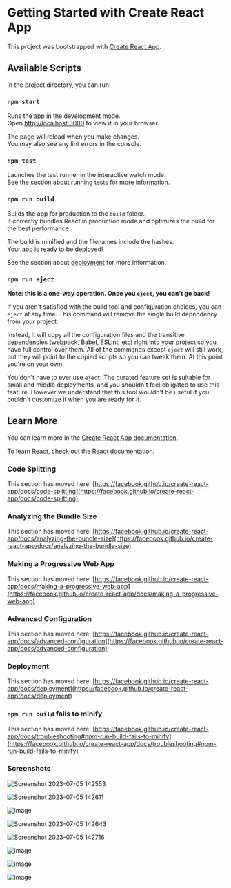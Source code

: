 # Getting Started with Create React App

This project was bootstrapped with [Create React App](https://github.com/facebook/create-react-app).

## Available Scripts

In the project directory, you can run:

### `npm start`

Runs the app in the development mode.\
Open [http://localhost:3000](http://localhost:3000) to view it in your browser.

The page will reload when you make changes.\
You may also see any lint errors in the console.

### `npm test`

Launches the test runner in the interactive watch mode.\
See the section about [running tests](https://facebook.github.io/create-react-app/docs/running-tests) for more information.

### `npm run build`

Builds the app for production to the `build` folder.\
It correctly bundles React in production mode and optimizes the build for the best performance.

The build is minified and the filenames include the hashes.\
Your app is ready to be deployed!

See the section about [deployment](https://facebook.github.io/create-react-app/docs/deployment) for more information.

### `npm run eject`

**Note: this is a one-way operation. Once you `eject`, you can't go back!**

If you aren't satisfied with the build tool and configuration choices, you can `eject` at any time. This command will remove the single build dependency from your project.

Instead, it will copy all the configuration files and the transitive dependencies (webpack, Babel, ESLint, etc) right into your project so you have full control over them. All of the commands except `eject` will still work, but they will point to the copied scripts so you can tweak them. At this point you're on your own.

You don't have to ever use `eject`. The curated feature set is suitable for small and middle deployments, and you shouldn't feel obligated to use this feature. However we understand that this tool wouldn't be useful if you couldn't customize it when you are ready for it.

## Learn More

You can learn more in the [Create React App documentation](https://facebook.github.io/create-react-app/docs/getting-started).

To learn React, check out the [React documentation](https://reactjs.org/).

### Code Splitting

This section has moved here: [https://facebook.github.io/create-react-app/docs/code-splitting](https://facebook.github.io/create-react-app/docs/code-splitting)

### Analyzing the Bundle Size

This section has moved here: [https://facebook.github.io/create-react-app/docs/analyzing-the-bundle-size](https://facebook.github.io/create-react-app/docs/analyzing-the-bundle-size)

### Making a Progressive Web App

This section has moved here: [https://facebook.github.io/create-react-app/docs/making-a-progressive-web-app](https://facebook.github.io/create-react-app/docs/making-a-progressive-web-app)

### Advanced Configuration

This section has moved here: [https://facebook.github.io/create-react-app/docs/advanced-configuration](https://facebook.github.io/create-react-app/docs/advanced-configuration)

### Deployment

This section has moved here: [https://facebook.github.io/create-react-app/docs/deployment](https://facebook.github.io/create-react-app/docs/deployment)

### `npm run build` fails to minify

This section has moved here: [https://facebook.github.io/create-react-app/docs/troubleshooting#npm-run-build-fails-to-minify](https://facebook.github.io/create-react-app/docs/troubleshooting#npm-run-build-fails-to-minify)

### Screenshots
![Screenshot 2023-07-05 142553](https://github.com/GeegPrerit/Health_Care/assets/127297823/7ef34ee9-4cea-47c1-b6c9-903401aab727)

![Screenshot 2023-07-05 142611](https://github.com/GeegPrerit/Health_Care/assets/127297823/2eb24a80-8f89-4a12-9771-3928e299a233)

![image](https://github.com/GeegPrerit/Health_Care/assets/127297823/33932ff5-0e00-4dee-9409-2332b98201b9)

![Screenshot 2023-07-05 142643](https://github.com/GeegPrerit/Health_Care/assets/127297823/79dc4656-53a4-45a5-9fb2-0acc1dc103f4)


![Screenshot 2023-07-05 142716](https://github.com/GeegPrerit/Health_Care/assets/127297823/4f01e221-54a3-496d-8922-af71db9c387f)

![image](https://github.com/GeegPrerit/Health_Care/assets/127297823/e4903c3d-69b8-44ae-8c60-4d5599221209)

![image](https://github.com/GeegPrerit/Health_Care/assets/127297823/8fd12461-1d1e-49a4-aa69-412be6f8c811)

![image](https://github.com/GeegPrerit/Health_Care/assets/127297823/e62d3c48-cf98-4a8f-9dc3-baa4fd78cfd1)



